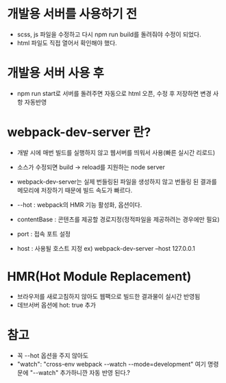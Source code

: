 # 개발용 서버를 사용하기 전
- scss, js 파일을 수정하고 다시 npm run build를 돌려줘야 수정이 되었다.
- html 파일도 직접 열어서 확인해야 했다.

# 개발용 서버 사용 후
- npm run start로 서버를 돌려주면 자동으로 html 오픈, 수정 후 저장하면 변경 사항 자동반영

# webpack-dev-server 란?
- 개발 시에 매번 빌드를 실행하지 않고 웹서버를 띄워서 사용(빠른 실시간 리로드)
- 소스가 수정되면 build -> reload를 지원하는 node server
- webpack-dev-server는 실제 번들링된 파일을 생성하지 않고 번들링 된 결과를 메모리에 저장하기 때문에 빌드 속도가 빠르다.

- --hot : webpack의 HMR 기능 활성화, 옵션이다.
- contentBase : 콘텐츠를 제공할 경로지정(정적파일을 제공하려는 경우에만 필요)
- port : 접속 포트 설정
- host : 사용될 호스트 지정 ex) webpack-dev-server –host 127.0.0.1

# HMR(Hot Module Replacement)
- 브라우저를 새로고침하지 않아도 웹팩으로 빌드한 결과물이 실시간 반영됨
- 데브서버 옵션에 hot: true 추가

# 참고
- 꼭 --hot 옵션을 주지 않아도 
- "watch": "cross-env webpack --watch --mode=development" 여기 명령문에 "--watch" 추가하니깐 자동 반영 된다.? 
